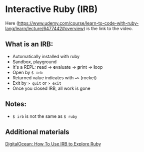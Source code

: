 # Interactive Ruby (IRB)
Here (https://www.udemy.com/course/learn-to-code-with-ruby-lang/learn/lecture/6477442#overview) is the link to the video.

## What is an IRB:
* Automatically installed with ruby
* Sandbox, playground
* It's a REPL: **r**ead -> **e**valuate -> **p**rint -> **l**oop
* Open by `$ irb`
* Returned value indicates with `=>` (rocket)
* Exit by `> quit` or `> exit`
* Once you closed IRB, all work is gone

## Notes:
* `$ irb` is not the same as `$ ruby`

## Additional materials
[DigitalOcean: How To Use IRB to Explore Ruby](https://www.digitalocean.com/community/tutorials/how-to-use-irb-to-explore-ruby)
